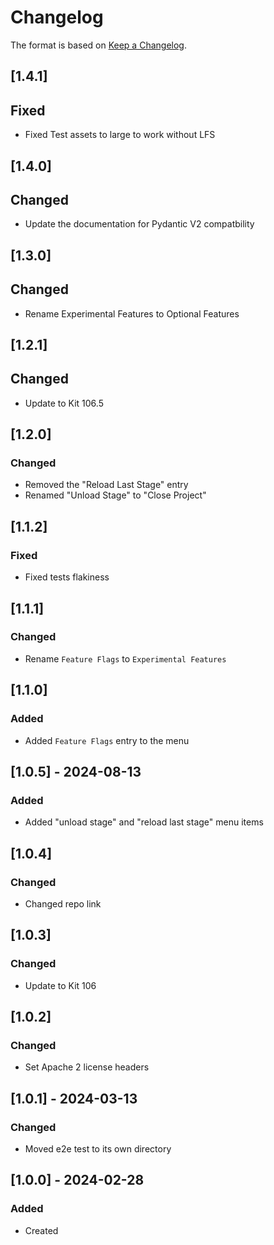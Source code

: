 # Changelog
The format is based on [Keep a Changelog](https://keepachangelog.com/en/1.0.0/).

## [1.4.1]
## Fixed
- Fixed Test assets to large to work without LFS

## [1.4.0]
## Changed
- Update the documentation for Pydantic V2 compatbility

## [1.3.0]
## Changed
- Rename Experimental Features to Optional Features

## [1.2.1]
## Changed
- Update to Kit 106.5

## [1.2.0]
### Changed
- Removed the "Reload Last Stage" entry
- Renamed "Unload Stage" to "Close Project"

## [1.1.2]
### Fixed
- Fixed tests flakiness

## [1.1.1]
### Changed
- Rename `Feature Flags` to `Experimental Features`

## [1.1.0]
### Added
- Added `Feature Flags` entry to the menu

## [1.0.5] - 2024-08-13
### Added
- Added "unload stage" and "reload last stage" menu items

## [1.0.4]
### Changed
- Changed repo link

## [1.0.3]
### Changed
- Update to Kit 106

## [1.0.2]
### Changed
- Set Apache 2 license headers

## [1.0.1] - 2024-03-13
### Changed
- Moved e2e test to its own directory

## [1.0.0] - 2024-02-28
### Added
- Created

